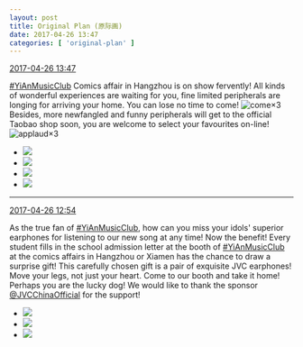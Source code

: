 ```yaml
---
layout: post
title: Original Plan (原际画)
date: 2017-04-26 13:47
categories: [ 'original-plan' ]
---
```


<div class="weibo-info">
  <a href="http://weibo.com/5626539553/F0kiuscAv">2017-04-26 13:47</a>
</div>

[#YiAnMusicClub](http://weibo.com/p/100808beae2e3e05b17b64f63ebedca39f19b2) Comics affair in Hangzhou is on show fervently! All kinds of wonderful experiences are waiting for you, fine limited peripherals are longing for arriving your home. You can lose no time to come! ![come](http://img.t.sinajs.cn/t4/appstyle/expression/ext/normal/40/come_org.gif)×3 Besides, more newfangled and funny peripherals will get to the official Taobao shop soon, you are welcome to select your favourites on-line! ![applaud](http://img.t.sinajs.cn/t4/appstyle/expression/ext/normal/36/gza_org.gif)×3

<!-- more -->

<ul class="weibo-pic-list-2">
  <li class="weibo-pic">
    <a href="https://wx1.sinaimg.cn/mw690/0068MnXXgy1ff00gx80x9j30qo0zkwn7.jpg"><img src="https://wx1.sinaimg.cn/thumb150/0068MnXXgy1ff00gx80x9j30qo0zkwn7.jpg" /></a>
  </li>
  <li class="weibo-pic">
    <a href="https://wx4.sinaimg.cn/mw690/0068MnXXgy1ff00gyrxgyj30zk0qotf0.jpg"><img src="https://wx4.sinaimg.cn/thumb150/0068MnXXgy1ff00gyrxgyj30zk0qotf0.jpg" /></a>
  </li>
  <li class="weibo-pic">
    <a href="https://wx2.sinaimg.cn/mw690/0068MnXXgy1ff00h0tphsj30zk0qo108.jpg"><img src="https://wx2.sinaimg.cn/thumb150/0068MnXXgy1ff00h0tphsj30zk0qo108.jpg" /></a>
  </li>
  <li class="weibo-pic">
    <a href="https://wx1.sinaimg.cn/mw690/0068MnXXgy1ff00h22vbjj30qo0qodmm.jpg"><img src="https://wx1.sinaimg.cn/thumb150/0068MnXXgy1ff00h22vbjj30qo0qodmm.jpg" /></a>
  </li>
</ul>

---

<div class="weibo-info">
  <a href="http://weibo.com/5626539553/F0jX3ls90">2017-04-26 12:54</a>
</div>

As the true fan of [#YiAnMusicClub](http://weibo.com/p/100808beae2e3e05b17b64f63ebedca39f19b2), how can you miss your idols' superior earphones for listening to our new song at any time! Now the benefit! Every student fills in the school admission letter at the booth of [#YiAnMusicClub](http://weibo.com/p/100808beae2e3e05b17b64f63ebedca39f19b2) at the comics affairs in Hangzhou or Xiamen has the chance to draw a surprise gift! This carefully chosen gift is a pair of exquisite JVC earphones! Move your legs, not just your heart. Come to our booth and take it home! Perhaps you are the lucky dog! We would like to thank the sponsor [@JVCChinaOfficial](http://weibo.com/everio) for the support!

<ul class="weibo-pic-list-1">
  <li class="weibo-pic">
    <a href="https://wx1.sinaimg.cn/mw690/0068MnXXgy1fezyqz3jhhj30jz0yrajk.jpg"><img src="https://wx1.sinaimg.cn/thumb150/0068MnXXgy1fezyqz3jhhj30jz0yrajk.jpg" /></a>
  </li>
  <li class="weibo-pic">
    <a href="https://wx3.sinaimg.cn/mw690/0068MnXXgy1fezyr17blnj30qo1a9wlp.jpg"><img src="https://wx3.sinaimg.cn/thumb150/0068MnXXgy1fezyr17blnj30qo1a9wlp.jpg" /></a>
  </li>
  <li class="weibo-pic">
    <a href="https://wx1.sinaimg.cn/mw690/0068MnXXgy1fezyr2sy97j30qo13b419.jpg"><img src="https://wx1.sinaimg.cn/thumb150/0068MnXXgy1fezyr2sy97j30qo13b419.jpg" /></a>
  </li>
</ul>
